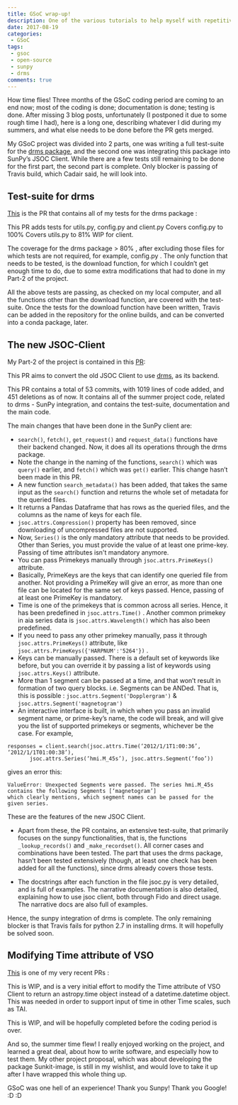 ```yaml
---
title: GSoC wrap-up!
description: One of the various tutorials to help myself with repetitive tasks, such as getting a droplet on DO and configuring it.
date: 2017-08-19
categories:
 - GSoC
tags:
 - gsoc
 - open-source
 - sunpy
 - drms
comments: true
---
```


How time flies! Three months of the GSoC coding period are coming to an end now; most of the coding is done; documentation is done; testing is done. After missing 3 blog posts, unfortunately (I postponed it due to some rough time I had), here is a long one, describing whatever I did during my summers, and what else needs to be done before the PR gets merged.

My GSoC project was divided into 2 parts, one was writing a full test-suite for the [drms package](https://github.com/kbg/drms), and the second one was integrating this package into SunPy’s JSOC Client. While there are a few tests still remaining to be done for the first part, the second part is complete. Only blocker is passing of Travis build, which Cadair said, he will look into.

## Test-suite for drms

[This](https://github.com/kbg/drms/pull/7) is the PR that contains all of my tests for the drms package :

This PR adds tests for utils.py, config.py and client.py Covers config.py to 100% Covers utils.py to 81% WIP for client.

The coverage for the drms package > 80% , after excluding those files for which tests are not required, for example, config.py . The only function that needs to be tested, is the download function, for which I couldn’t get enough time to do, due to some extra modifications that had to done in my Part-2 of the project.

All the above tests are passing, as checked on my local computer, and all the functions other than the download function, are covered with the test-suite. Once the tests for the download function have been written, Travis can be added in the repository for the online builds, and can be converted into a conda package, later.

## The new JSOC-Client

My Part-2 of the project is contained in this [PR](https://github.com/sunpy/sunpy/pull/2188):

This PR aims to convert the old JSOC Client to use [drms](https://github.com/kbg/drms), as its backend.

This PR contains a total of 53 commits, with 1019 lines of code added, and 451 deletions as of now. It contains all of the summer project code, related to drms - SunPy integration, and contains the test-suite, documentation and the main code.

The main changes that have been done in the SunPy client are:

+ `search()`, `fetch()`, `get_request()` and `request_data()` functions have their backend changed. Now, it does all its operations through the drms package.
+ Note the change in the naming of the functions, `search()` which was `query()` earlier, and `fetch()` which was `get()` earlier. This change hasn’t been made in this PR.
+ A new function `search_metadata()` has been added, that takes the same input as the `search()` function and returns the whole set of metadata for the queried files. 
+ It returns a Pandas Dataframe that has rows as the queried files, and the columns as the name of keys for each file.
+ `jsoc.attrs.Compression()` property has been removed, since downloading of uncompressed files are not supported.
+ Now, `Series()` is the only mandatory attribute that needs to be provided. Other than Series, you must provide the value of at least one prime-key. Passing of time attributes isn't mandatory anymore.
+ You can pass Primekeys manually through `jsoc.attrs.PrimeKeys()` attribute.
+ Basically, PrimeKeys are the keys that can identify one queried file from another. Not providing a PrimeKey will give an error, as more than one file can be located for the same set of keys passed. Hence, passing of at least one PrimeKey is mandatory.
+ Time is one of the primekeys that is common across all series. Hence, it has been predefined in `jsoc.attrs.Time()` . Another common primekey in aia series data is `jsoc.attrs.Wavelength()` which has also been predefined. 
+ If you need to pass any other primekey manually, pass it through `jsoc.attrs.PrimeKeys()` attribute, like `jsoc.attrs.PrimeKeys({'HARPNUM':'5264'})` .
+ Keys can be manually passed. There is a default set of keywords like before, but you can override it by passing a list of keywords using `jsoc.attrs.Keys()` attribute.
+ More than 1 segment can be passed at a time, and that won’t result in formation of two query blocks. i.e. Segments can be ANDed. That is, this is possible :
`jsoc.attrs.Segment('Dopplergram')` & `jsoc.attrs.Segment('magnetogram')`
+ An interactive interface is built, in which when you pass an invalid segment name, or prime-key’s name, the code will break, and will give you the list of supported primekeys or segments, whichever be the case.
For example,
```
responses = client.search(jsoc.attrs.Time(‘2012/1/1T1:00:36’, ‘2012/1/1T01:00:38’),
       jsoc.attrs.Series(‘hmi.M_45s’), jsoc.attrs.Segment(‘foo’))
``` 
gives an error this:
```
ValueError: Unexpected Segments were passed. The series hmi.M_45s contains the following Segments [‘magnetogram’]
which clearly mentions, which segment names can be passed for the given series.
```

These are the features of the new JSOC Client.

+ Apart from these, the PR contains, an extensive test-suite, that primarily focuses on the sunpy functionalities, that is, the functions `_lookup_records()` and `_make_recordset()`. All corner cases and combinations have been tested. The part that uses the drms package, hasn’t been tested extensively (though, at least one check has been added for all the functions), since drms already covers those tests.

+ The docstrings after each function in the file jsoc.py is very detailed, and is full of examples. The narrative documentation is also detailed, explaining how to use jsoc client, both through Fido and direct usage. The narrative docs are also full of examples.

Hence, the sunpy integration of drms is complete. The only remaining blocker is that Travis fails for python 2.7 in installing drms. It will hopefully be solved soon.


## Modifying Time attribute of VSO

[This](https://github.com/sunpy/sunpy/pull/2260) is one of my very recent PRs :

This is WIP, and is a very initial effort to modify the Time attribute of VSO Client to return an astropy.time object instead of a datetime.datetime object. This was needed in order to support input of time in other Time scales, such as TAI.

This is WIP, and will be hopefully completed before the coding period is over.

And so, the summer time flew! I really enjoyed working on the project, and learned a great deal, about how to write software, and especially how to test them. My other project proposal, which was about developing the package Sunkit-image, is still in my wishlist, and would love to take it up after I have wrapped this whole thing up.

GSoC was one hell of an experience! Thank you Sunpy! Thank you Google! :D :D

